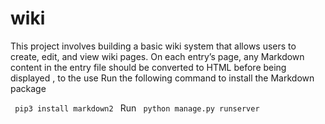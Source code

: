 # wiki
 
<p>This project involves building a basic wiki system that allows users to create, edit, and view wiki pages.
On each entry’s page, any Markdown content in the entry file should be converted to HTML before being displayed , to the use 
Run the following command to install the Markdown package</p>
<code> pip3 install markdown2 </code> 
Run <code> python manage.py runserver </code>
 
